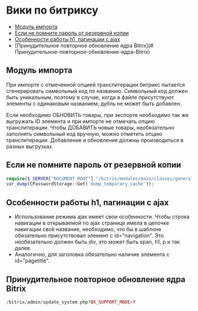 # Вики по битриксу

- [Модуль импорта](#Модуль_импорта)
- [Если не помните пароль от резервной копии](#Если-не-помните-пароль-от-резервной-копии)
- [Особенности работы h1, пагинации с ajax](#Особенности-работы-h1-пагинации-с-ajax)
- [Принудительное повторное обновление ядра Bitrix](# Принудительное-повторное-обновление-ядра-Bitrix)

## Модуль импорта
При импорте с отмеченной опцией транслитерации битрикс пытается сгенерировать символьный код по названию. Символьный код должен быть уникальным, поэтому в случае, когда в файле присутствуют элементы с одинаковым названием, дубль не может быть добавлен.

Если необходимо ОБНОВИТЬ товары, при экспорте необходимо так же выгружать ID элемента и при импорте не отмечать опцию транслитерации.
Чтобы ДОБАВИТЬ новые товары, необязательно заполнять символьный код вручную, можно отметить опцию транслитерации.
Добавление и обновление должны производиться в разных выгрузках.

## Если не помните пароль от резервной копии
```php
require($_SERVER["DOCUMENT_ROOT"]."/bitrix/modules/main/classes/general/backup.php");
var_dump(CPasswordStorage::Get('dump_temporary_cache'));
```

## Особенности работы h1, пагинации с ajax 
- Использование режима ajax имеет свои особенности. Чтобы строка навигации в открываемой по ajax странице имела в цепочке навигации своё название, необходимо, что бы в шаблоне обязательно присутствовал элемент с id="navigation". Это необязательно должен быть div, это может быть span, h1, p и так далее.
- Аналогично, для заголовка обязательно наличие элемента с id="pagetitle".

## Принудительное повторное обновление ядра Bitrix
```php 
/bitrix/admin/update_system.php?BX_SUPPORT_MODE=Y
```
